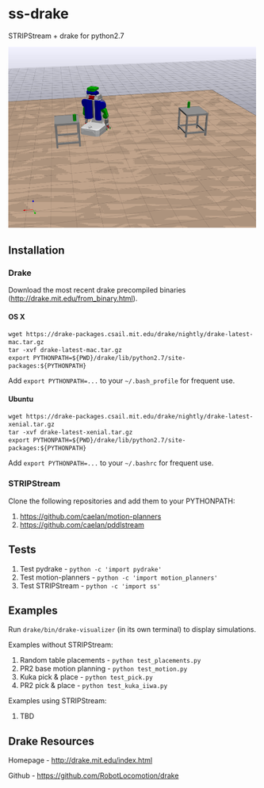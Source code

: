 # ss-drake

STRIPStream + drake for python2.7

<!--![PR2 Demo](images/pr2.png?raw=true "PR2 Demo")-->
<img src="images/pr2.png" width="500">

## Installation

### Drake

Download the most recent drake precompiled binaries (http://drake.mit.edu/from_binary.html).

#### OS X

```
wget https://drake-packages.csail.mit.edu/drake/nightly/drake-latest-mac.tar.gz
tar -xvf drake-latest-mac.tar.gz
export PYTHONPATH=${PWD}/drake/lib/python2.7/site-packages:${PYTHONPATH}
```
Add ```export PYTHONPATH=...``` to your ```~/.bash_profile``` for frequent use.

#### Ubuntu 

```
wget https://drake-packages.csail.mit.edu/drake/nightly/drake-latest-xenial.tar.gz
tar -xvf drake-latest-xenial.tar.gz
export PYTHONPATH=${PWD}/drake/lib/python2.7/site-packages:${PYTHONPATH}
```
Add ```export PYTHONPATH=...``` to your ```~/.bashrc``` for frequent use.

### STRIPStream

Clone the following repositories and add them to your PYTHONPATH:

1) https://github.com/caelan/motion-planners
2) https://github.com/caelan/pddlstream

## Tests

1) Test pydrake - ```python -c 'import pydrake'```
2) Test motion-planners - ```python -c 'import motion_planners'```
3) Test STRIPStream - ```python -c 'import ss'```

## Examples

Run ```drake/bin/drake-visualizer``` (in its own terminal) to display simulations.

Examples without STRIPStream:
1) Random table placements - ```python test_placements.py```
2) PR2 base motion planning - ```python test_motion.py```
3) Kuka pick & place - ```python test_pick.py```
4) PR2 pick & place - ```python test_kuka_iiwa.py```

Examples using STRIPStream:
1) TBD

## Drake Resources

Homepage - http://drake.mit.edu/index.html

Github - https://github.com/RobotLocomotion/drake
